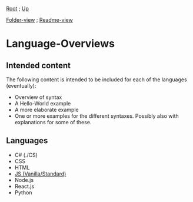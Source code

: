 [Root](https://github.com/Some-Developer-Somewhere/Coding-Somewhere/blob/main/README.md) ;
[Up](../README.md)

[Folder-view](./) ;
[Readme-view](./README.md)

# Language-Overviews

## Intended content

The following content is intended to be included for each of the languages (eventually):
- Overview of syntax
- A Hello-World example
- A more elaborate example
- One or more examples for the different syntaxes. Possibly also with explanations for some of these.

## Languages

- C# (./CS)
- CSS
- HTML
- [JS (Vanilla/Standard)](./JS/README.md)
- Node.js
- React.js
- Python
